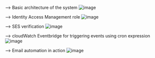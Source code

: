--> Basic architecture of the system
![image](https://github.com/hpk129/automate-email-sending/assets/118120087/c7accd34-cd6e-4525-bd18-5c2ded44358f)




--> Identity Access Management role
![image](https://github.com/hpk129/automate-email-sending/assets/118120087/97b7c69a-c3c9-4a06-b410-bfcf15129fff)

--> SES verification
![image](https://github.com/hpk129/automate-email-sending/assets/118120087/76ac6221-d8ca-48b2-a342-cf9a951f3c2e)

--> cloudWatch Eventbridge for triggering events using cron expression
![image](https://github.com/hpk129/automate-email-sending/assets/118120087/4a1200ff-d732-4cd1-962a-39b423c8e7e6)

--> Email automation in action
![image](https://github.com/hpk129/automate-email-sending/assets/118120087/dbae6c4d-127c-4bc4-8710-1e2e654f914e)
